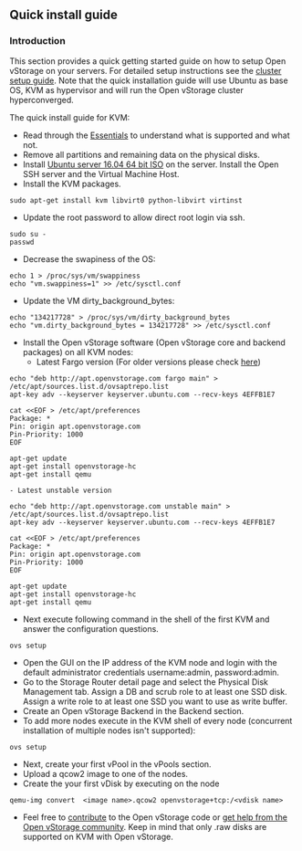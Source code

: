 ## Quick install guide

### Introduction

This section provides a quick getting started guide on how to setup Open
vStorage on your servers. For detailed setup instructions see the [cluster setup guide](geoscale.md).
Note that the quick installation guide will use Ubuntu as base OS, KVM as hypervisor and will run the Open vStorage cluster hyperconverged.

The quick install guide for KVM:
-   Read through the [Essentials](essentials.md) to understand what is
    supported and what not.
-   Remove all partitions and remaining data on the physical disks.
-   Install [Ubuntu server 16.04 64 bit
    ISO](http://releases.ubuntu.com/16.04/ubuntu-16.04-server-amd64.iso)
    on the server. Install the Open SSH server and the Virtual Machine
    Host.
-   Install the KVM packages.
```
sudo apt-get install kvm libvirt0 python-libvirt virtinst
```
-   Update the root password to allow direct root login via ssh.
```
sudo su -
passwd
```
-   Decrease the swapiness of the OS:
```
echo 1 > /proc/sys/vm/swappiness
echo "vm.swappiness=1" >> /etc/sysctl.conf
```
-   Update the VM dirty_background_bytes:
```
echo "134217728" > /proc/sys/vm/dirty_background_bytes
echo "vm.dirty_background_bytes = 134217728" >> /etc/sysctl.conf
```
-   Install the Open vStorage software (Open vStorage core and backend
    packages) on all KVM nodes:
    - Latest Fargo version (For older versions please check [here](../olderreleases.md))
```
echo "deb http://apt.openvstorage.com fargo main" > /etc/apt/sources.list.d/ovsaptrepo.list
apt-key adv --keyserver keyserver.ubuntu.com --recv-keys 4EFFB1E7

cat <<EOF > /etc/apt/preferences
Package: *
Pin: origin apt.openvstorage.com
Pin-Priority: 1000
EOF

apt-get update
apt-get install openvstorage-hc
apt-get install qemu
```
    - Latest unstable version
```
echo "deb http://apt.openvstorage.com unstable main" > /etc/apt/sources.list.d/ovsaptrepo.list
apt-key adv --keyserver keyserver.ubuntu.com --recv-keys 4EFFB1E7

cat <<EOF > /etc/apt/preferences
Package: *
Pin: origin apt.openvstorage.com
Pin-Priority: 1000
EOF

apt-get update
apt-get install openvstorage-hc
apt-get install qemu
```
-   Next execute following command in the shell of the first KVM and
    answer the configuration questions.
```
ovs setup
```
-   Open the GUI on the IP address of the KVM node and login with the
    default administrator credentials username:admin, password:admin.
-   Go to the Storage Router detail page and select the Physical Disk Management tab. Assign a DB and scrub role to at least one SSD disk. Assign a write role to at least one SSD you want to use as write buffer.
-   Create an Open vStorage Backend in the Backend section.
-   To add more nodes execute in the KVM shell of every node (concurrent installation of multiple nodes isn't supported):
```
ovs setup
```
-   Next, create your first vPool in the vPools section.
-   Upload a qcow2 image to one of the nodes.
-   Create the your first vDisk by executing on the node
```
qemu-img convert  <image name>.qcow2 openvstorage+tcp:/<vdisk name>
```
-   Feel free to [contribute](https://www.openvstorage.org/contribute/) to the Open vStorage code or
    [get help from the Open vStorage
    community](https://groups.google.com/forum/#!forum/open-vstorage).
    Keep in mind that only .raw disks are supported on KVM with Open
    vStorage.


